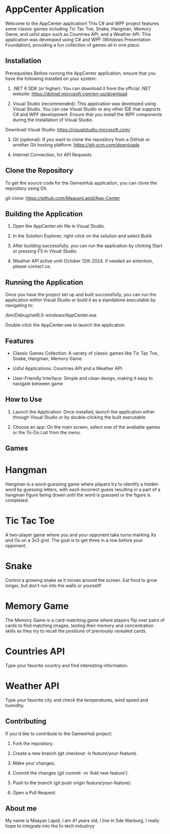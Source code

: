 
# AppCenter Application

Welcome to the AppCenter application! This C# and WPF project features some classic games including Tic Tac Toe, Snake, Hangman, Memory Game, and usful apps such as Countries API, and a Weather API. This application was developed using C# and WPF (Windows Presentation Foundation), providing a fun collection of games all in one place.


## Installation

Prerequisites
Before running the AppCenter application, ensure that you have the following installed on your system:

1. .NET 6 SDK (or higher): You can download it from the official .NET website:
https://dotnet.microsoft.com/en-us/download

2. Visual Studio (recommended): This application was developed using Visual Studio. You can use Visual Studio or any other IDE that supports C# and WPF development. Ensure that you install the WPF components during the installation of Visual Studio.

Download Visual Studio: https://visualstudio.microsoft.com/


3. Git (optional): If you want to clone the repository from a GitHub or another Git hosting platform.
https://git-scm.com/downloads

4. Internet Connection, for API Requests

## Clone the Repository

To get the source code for the GamesHub application, you can clone the repository using Git.

git clone: https://github.com/MaayanLapid/App-Center


## Building the Application

1. Open the AppCenter.sln file in Visual Studio.

2. In the Solution Explorer, right-click on the solution and select Build.

3. After building successfully, you can run the application by clicking Start or pressing F5 in Visual Studio.

4. Weather API active until October 12th 2024. if needed an extention, please contact us.

## Running the Application

Once you have the project set up and built successfully, you can run the application within Visual Studio or build it as a standalone executable by navigating to:

/bin/Debug/net6.0-windows/AppCenter.exe

Double-click the AppCenter.exe to launch the application.
## Features

- Classic Games Collection: A variety of classic games like Tic Tac Toe, Snake, Hangman, Memory Game.

- Usful Applications: Countries API and a Weather API.

- User-Friendly Interface: Simple and clean design, making it easy to navigate between game


## How to Use

1. Launch the Application: Once installed, launch the application either through Visual Studio or by double-clicking the built executable.

2. Choose an app: On the main screen, select one of the available games or the To-Do List from the menu.

## Games

# Hangman
Hangman is a word-guessing game where players try to identify a hidden word by guessing letters, with each incorrect guess resulting in a part of a hangman figure being drawn until the word is guessed or the figure is completed.

# Tic Tac Toe
A two-player game where you and your opponent take turns marking Xs and Os on a 3x3 grid. The goal is to get three in a row before your opponent.

# Snake
Control a growing snake as it moves around the screen. Eat food to grow longer, but don’t run into the walls or yourself!

# Memory Game
The Memory Game is a card-matching game where players flip over pairs of cards to find matching images, testing their memory and concentration skills as they try to recall the positions of previously revealed cards.

# Countries API
Type your favorite country and find interesting information.

# Weather API
Type your favorite city and check the temperatures, wind speed and humidity. 

## Contributing

If you'd like to contribute to the GamesHub project:

1. Fork the repository.

2. Create a new branch (git checkout -b feature/your-feature).

3. Make your changes.

4. Commit the changes (git commit -m 'Add new feature').

5. Push to the branch (git push origin feature/your-feature).

6. Open a Pull Request.


## About me

My name is Maayan Lapid, I am 41 years old, I live in Sde Warburg, I really hope to integrate into the hi-tech industryץ
